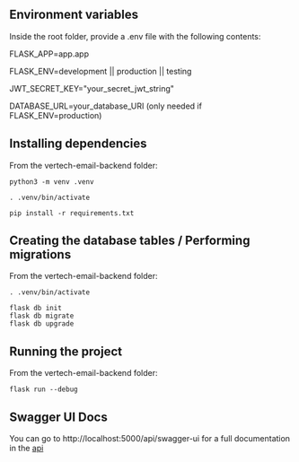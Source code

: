 ## Environment variables

Inside the root folder, provide a .env file with the following contents:


FLASK_APP=app.app

FLASK_ENV=development || production || testing

JWT_SECRET_KEY="your_secret_jwt_string"

DATABASE_URL=your_database_URI (only needed if FLASK_ENV=production)

## Installing dependencies

From the vertech-email-backend folder:

    python3 -m venv .venv

    . .venv/bin/activate

    pip install -r requirements.txt
    
## Creating the database tables / Performing migrations
From the vertech-email-backend folder:     

    . .venv/bin/activate

    flask db init
    flask db migrate
    flask db upgrade

## Running the project
From the vertech-email-backend folder:

    flask run --debug
    

  
## Swagger UI Docs

You can go to http://localhost:5000/api/swagger-ui for a full documentation in the [api](https://imgur.com/WJrg1F4)
